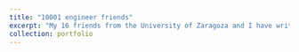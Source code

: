 ```yaml
---
title: "10001 engineer friends"
excerpt: "My 16 friends from the University of Zaragoza and I have written a wonderful (and successful!) story for children to learn about our lives as women engineers. You can find more information and purchase the book at [Unizar press](https://puz.unizar.es/2457-10001-amigas-ingenieras-descubre-a-17-ingenieras-y-diviertete-con-sus-experimentos.html) or [Amazon](https://www.amazon.es/10001-Amigas-Ingenieras-ingenieras-experimentos/dp/8413402344). <br/><> <br/><img src='/images/10001_amigas.jpg'>"
collection: portfolio
---
```


 
